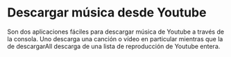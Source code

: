 # Descargar música desde Youtube

Son dos aplicaciones fáciles para descargar música de Youtube a través de la consola. Uno descarga una canción o vídeo en particular mientras que la de descargarAll descarga de una lista de reproducción de Youtube entera.